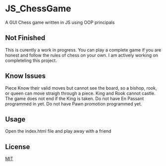 # JS_ChessGame
 A GUI Chess game written in JS using OOP principals
 
 ## Not Finished
 This is curently a work in progress. You can play a complete game if you are honest and follow the rules of chess on your own. I am actively working on completeling this project.
 
 ## Know Issues
 Piece Know their valid moves but cannot see the board, so a bishop, rook, or queen can move straigh through a piece.
 King and Rook cannot castle.
 The game does not end if the King is taken.
 Do not have En Passant programmed in yet.
 Do not have Pawn promotion programmed yet.
 
 ## Usage
 Open the index.html file and play away with a friend
 
 ## License
[MIT](https://choosealicense.com/licenses/mit/)

 
